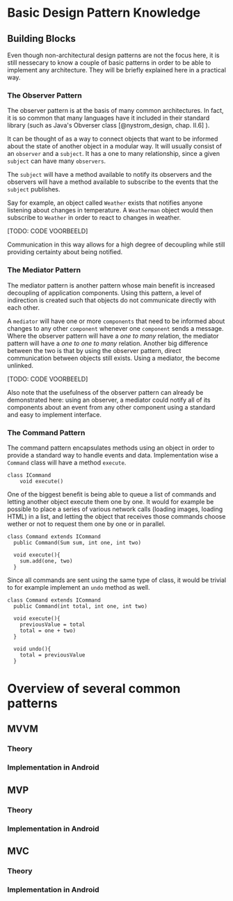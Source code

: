 
# Basic Design Pattern Knowledge

## Building Blocks

Even though non-architectural design patterns are not the focus here, it is still nessecary to know a couple of basic patterns in order to be able to implement any architecture.
They will be briefly explained here in a practical way.

### The Observer Pattern

The observer pattern is at the basis of many common architectures. In fact, it is so common that many languages
have it included in their standard library (such as Java's Obverser class [@nystrom_design, chap. II.6] ).

It can be thought of as a way to connect objects that want to be informed about the state of another object in a modular way. It will usually consist of an `observer` and a `subject`. It has a one to many relationship, since a given `subject` can have many `observers`.

The `subject` will have a method available to notify its observers and the observers will have a method available to subscribe to the events that the `subject` publishes.

Say for example, an object called `Weather` exists that notifies anyone listening about changes in temperature. A `Weatherman` object would then subscribe to `Weather` in order to react to changes in weather.

[TODO: CODE VOORBEELD]

Communication in this way allows for a high degree of decoupling while still providing certainty about being notified.

### The Mediator Pattern
 
The mediator pattern is another pattern whose main benefit is increased decoupling of application components. Using this pattern, a level of indirection is created such that objects do not communicate directly with each other.

A `mediator` will have one or more `components` that need to be informed about changes to any other `component` whenever one `component` sends a message. Where the observer pattern will have a *one to many* relation, the mediator pattern will have a *one to one to many* relation. Another big difference between the two is that by using the observer pattern, direct communication between objects still exists. Using a mediator, the become unlinked.

[TODO: CODE VOORBEELD]

Also note that the usefulness of the observer pattern can already be demonstrated here: using an observer, a mediator could notify all of its components about an event from any other component using a standard and easy to implement interface. 

### The Command Pattern

The command pattern encapsulates methods using an object in order to provide a standard way to handle events and data. Implementation wise a `Command` class will have a method `execute`. 


    class ICommand
        void execute()

One of the biggest benefit is being able to queue a list of commands and letting another object execute them one by one. It would for example be possible to place a series of various network calls (loading images, loading HTML) in a list, and letting the object that receives those commands choose wether or not to request them one by one or in parallel.

    class Command extends ICommand
      public Command(Sum sum, int one, int two)
        
      void execute(){
        sum.add(one, two)    
      }
        

Since all commands are sent using the same type of class, it would be trivial to for example implement an `undo` method as well. 
  
    class Command extends ICommand
      public Command(int total, int one, int two)
        
      void execute(){
        previousValue = total
        total = one + two)    
      }
      
      void undo(){
        total = previousValue
      }

# Overview of several common patterns

## MVVM

### Theory

### Implementation in Android

## MVP

### Theory

### Implementation in Android

## MVC

### Theory

### Implementation in Android
